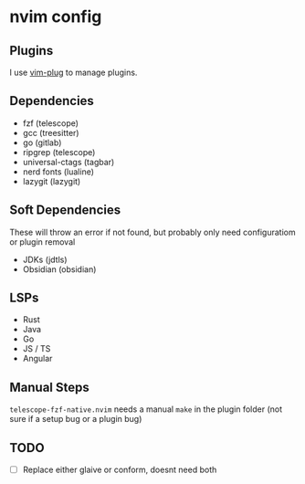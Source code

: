 # nvim config

## Plugins

I use [vim-plug](https://github.com/junegunn/vim-plug) to manage plugins.

## Dependencies

- fzf (telescope)
- gcc (treesitter)
- go (gitlab)
- ripgrep (telescope)
- universal-ctags (tagbar)
- nerd fonts (lualine)
- lazygit (lazygit)

## Soft Dependencies

These will throw an error if not found, but probably only need configuratiom or plugin removal
- JDKs (jdtls)
- Obsidian (obsidian)

## LSPs

- Rust
- Java
- Go
- JS / TS
- Angular

## Manual Steps

`telescope-fzf-native.nvim` needs a manual `make` in the plugin folder (not sure if a setup bug or a plugin bug)

## TODO

- [ ] Replace either glaive or conform, doesnt need both
